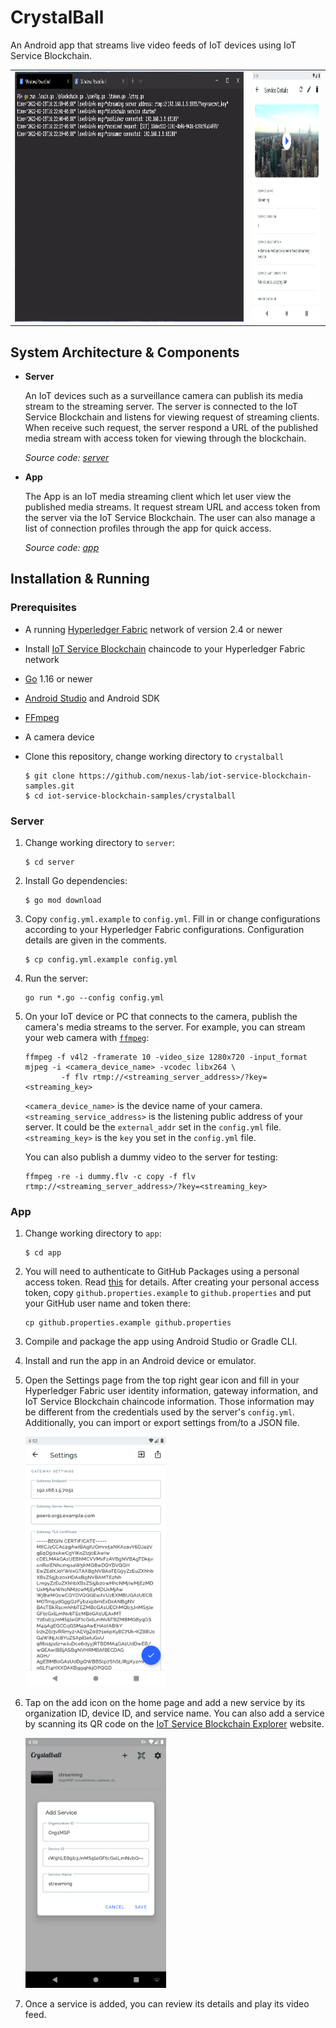 # CrystalBall

An Android app that streams live video feeds of IoT devices using IoT Service Blockchain.

<table>
<tr>
<td>
<img src="./assets/screenshot_server.png" alt="Server Screenshot" height="400"/>
</td>
<td>
<img src="./assets/screenshot_app_details.png" alt="App Screenshot" height="400"/>
</td>
</tr>
</table>

## System Architecture & Components

- **Server**

    An IoT devices such as a surveillance camera can publish its media stream to the streaming server.
    The server is connected to the IoT Service Blockchain and listens for viewing request of streaming
    clients.
    When receive such request, the server respond a URL of the published media stream with access
    token for viewing through the blockchain.

    _Source code: [server](server/)_

- **App**

    The App is an IoT media streaming client which let user view the published media streams.
    It request stream URL and access token from the server via the IoT Service Blockchain.
    The user can also manage a list of connection profiles through the app for quick access.

    _Source code: [app](app/)_


## Installation & Running

### Prerequisites

- A running [Hyperledger Fabric](https://www.hyperledger.org/use/fabric) network of version 2.4 or
    newer
- Install [IoT Service Blockchain](https://github.com/nexus-lab/iot-service-blockchain) chaincode
    to your Hyperledger Fabric network
- [Go](https://go.dev/) 1.16 or newer
- [Android Studio](https://developer.android.com/studio/) and Android SDK
- [FFmpeg](https://ffmpeg.org/)
- A camera device
- Clone this repository, change working directory to `crystalball`

    ```
    $ git clone https://github.com/nexus-lab/iot-service-blockchain-samples.git
    $ cd iot-service-blockchain-samples/crystalball
    ```

### Server

1. Change working directory to `server`:

    ```
    $ cd server
    ```

1. Install Go dependencies:

    ```
    $ go mod download
    ```

1. Copy `config.yml.example` to `config.yml`.
    Fill in or change configurations according to your Hyperledger Fabric configurations.
    Configuration details are given in the comments.

    ```
    $ cp config.yml.example config.yml
    ```

1. Run the server:

   ```
   go run *.go --config config.yml
   ```

1. On your IoT device or PC that connects to the camera, publish the camera's media streams to the
    server.
    For example, you can stream your web camera with [`ffmpeg`](https://ffmpeg.org/):

    ```
    ffmpeg -f v4l2 -framerate 10 -video_size 1280x720 -input_format mjpeg -i <camera_device_name> -vcodec libx264 \
            -f flv rtmp://<streaming_server_address>/?key=<streaming_key>
    ```

    `<camera_device_name>` is the device name of your camera.
    `<streaming_service_address>` is the listening public address of your server.
    It could be the `external_addr` set in the `config.yml` file.
    `<streaming_key>` is the `key` you set in the `config.yml` file.

    You can also publish a dummy video to the server for testing:

    ```
    ffmpeg -re -i dummy.flv -c copy -f flv rtmp://<streaming_server_address>/?key=<streaming_key>
    ```

### App

1. Change working directory to `app`:

    ```
    $ cd app
    ```

1. You will need to authenticate to GitHub Packages using a personal access token.
    Read [this](https://docs.github.com/en/packages/working-with-a-github-packages-registry/working-with-the-gradle-registry#authenticating-with-a-personal-access-token) for details.
    After creating your personal access token, copy `github.properties.example` to
    `github.properties` and put your GitHub user name and token there:

    ```
    cp github.properties.example github.properties
    ```

1. Compile and package the app using Android Studio or Gradle CLI.

1. Install and run the app in an Android device or emulator.

1. Open the Settings page from the top right gear icon and fill in your Hyperledger Fabric user
    identity information, gateway information, and IoT Service Blockchain chaincode information.
    Those information may be different from the credentials used by the server's `config.yml`.
    Additionally, you can import or export settings from/to a JSON file.

    <img src="./assets/screenshot_app_settings.png" alt="App Screenshot" height="400"/>

1. Tap on the add icon on the home page and add a new service by its organization ID, device ID,
    and service name.
    You can also add a service by scanning its QR code on the
    [IoT Service Blockchain Explorer](../explorer/README.md) website.

    <img src="./assets/screenshot_app_add_service.png" alt="App Screenshot" height="400"/>

1. Once a service is added, you can review its details and play its video feed.
